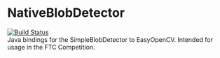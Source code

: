 # NativeBlobDetector
[![Build Status](https://travis-ci.com/serivesmejia/NativeBlobDetector.svg?branch=master)](https://travis-ci.com/serivesmejia/NativeBlobDetector)</br>
Java bindings for the SimpleBlobDetector to EasyOpenCV. Intended for usage in the FTC Competition.
